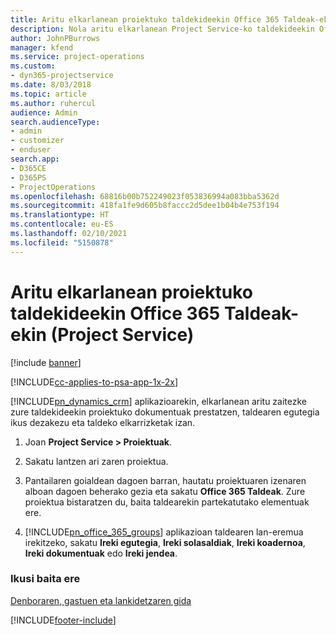 ```yaml
---
title: Aritu elkarlanean proiektuko taldekideekin Office 365 Taldeak-ekin
description: Nola aritu elkarlanean Project Service-ko taldekideekin Office 365 Taldeak-en bidez
author: JohnPBurrows
manager: kfend
ms.service: project-operations
ms.custom:
- dyn365-projectservice
ms.date: 8/03/2018
ms.topic: article
ms.author: ruhercul
audience: Admin
search.audienceType:
- admin
- customizer
- enduser
search.app:
- D365CE
- D365PS
- ProjectOperations
ms.openlocfilehash: 68816b00b752249023f053836994a083bba5362d
ms.sourcegitcommit: 418fa1fe9d605b8faccc2d5dee1b04b4e753f194
ms.translationtype: HT
ms.contentlocale: eu-ES
ms.lasthandoff: 02/10/2021
ms.locfileid: "5150878"
---
```

# <a name="collaborate-with-your-project-team-members-with-office-365-groups-project-service"></a>Aritu elkarlanean proiektuko taldekideekin Office 365 Taldeak-ekin (Project Service)

[!include [banner](../includes/psa-now-project-operations.md)]

[!INCLUDE[cc-applies-to-psa-app-1x-2x](../includes/cc-applies-to-psa-app-1x-2x.md)]

[!INCLUDE[pn_dynamics_crm](../includes/pn-dynamics-crm.md)] aplikazioarekin, elkarlanean aritu zaitezke zure taldekideekin proiektuko dokumentuak prestatzen, taldearen egutegia ikus dezakezu eta taldeko elkarrizketak izan.  
  
1. Joan **Project Service > Proiektuak**.  
  
2. Sakatu lantzen ari zaren proiektua.  
  
3. Pantailaren goialdean dagoen barran, hautatu proiektuaren izenaren alboan dagoen beherako gezia eta sakatu **Office 365 Taldeak**. Zure proiektua bistaratzen du, baita taldearekin partekatutako elementuak ere.  
  
4. [!INCLUDE[pn_office_365_groups](../includes/pn-office-365-groups.md)] aplikazioan taldearen lan-eremua irekitzeko, sakatu **Ireki egutegia**, **Ireki solasaldiak**, **Ireki koadernoa**, **Ireki dokumentuak** edo **Ireki jendea**.  
  
### <a name="see-also"></a>Ikusi baita ere  
 [Denboraren, gastuen eta lankidetzaren gida](../psa/time-expense-collaboration-guide.md)


[!INCLUDE[footer-include](../includes/footer-banner.md)]